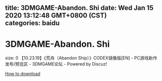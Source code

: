 
title: 3DMGAME-Abandon. Shi
date: Wed Jan 15 2020 13:12:48 GMT+0800 (CST)    
categories: baidu
---

# 3DMGAME-Abandon. Shi
size: 0
 【10.23.19】《荒舟（Abandon Ship）》CODEX镜像版[EN] - PC游戏新作发布/预览区 - 3DMGAME论坛 - Powered by Discuz!
 

[How to download](https://bpcam.bemobtrk.com/go/2ceec3aa-1ca2-46d6-b9ff-aaa5c184517c?jno=192)